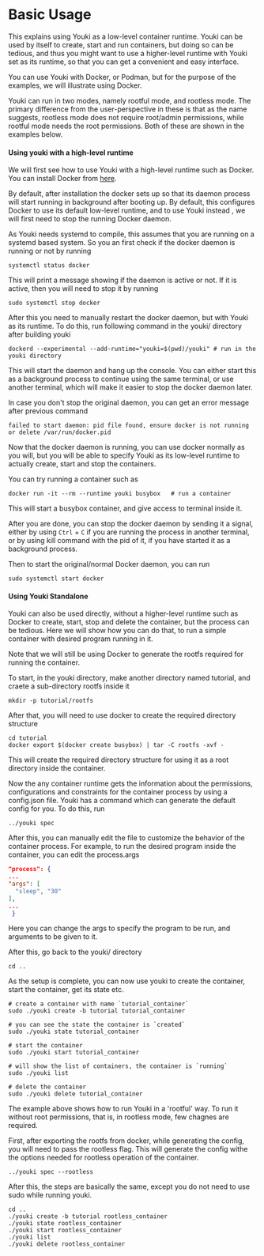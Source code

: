 # Basic Usage

This explains using Youki as a low-level container runtime. Youki can be used by itself to create, start and run containers, but doing so can be tedious, and thus you might want to use a higher-level runtime with Youki set as its runtime, so that you can get a convenient and easy interface.

You can use Youki with Docker, or Podman, but for the purpose of the examples, we will illustrate using Docker.

Youki can run in two modes, namely rootful mode, and rootless mode. The primary difference from the user-perspective in these is that as the name suggests, rootless mode does not require root/admin permissions, while rootful mode needs the root permissions. Both of these are shown in the examples below.

#### Using youki with a high-level runtime

We will first see how to use Youki with a high-level runtime such as Docker. You can install Docker from [here](https://www.vagrantup.com/docs/installation).

By default, after installation the docker sets up so that its daemon process will start running in background after booting up. By default, this configures Docker to use its default low-level runtime, and to use Youki instead , we will first need to stop the running Docker daemon.

As Youki needs systemd to compile, this assumes that you are running on a systemd based system. So you an first check if the docker daemon is running or not by running

```console
systemctl status docker
```

This will print a message showing if the daemon is active or not. If it is active, then you will need to stop it by running

```console
sudo systemctl stop docker
```

After this you need to manually restart the docker daemon, but with Youki as its runtime. To do this, run following command in the youki/ directory after building youki

```console
dockerd --experimental --add-runtime="youki=$(pwd)/youki" # run in the youki directory
```

This will start the daemon and hang up the console. You can either start this as a background process to continue using the same terminal, or use another terminal, which will make it easier to stop the docker daemon later.

In case you don't stop the original daemon, you can get an error message after previous command

```
failed to start daemon: pid file found, ensure docker is not running or delete /var/run/docker.pid
```

Now that the docker daemon is running, you can use docker normally as you will, but you will be able to specify Youki as its low-level runtime to actually create, start and stop the containers.

You can try running a container such as

```console
docker run -it --rm --runtime youki busybox   # run a container
```

This will start a busybox container, and give access to terminal inside it.

After you are done, you can stop the docker daemon by sending it a signal, either by using `Ctrl` + `C` if you are running the process in another terminal, or by using kill command with the pid of it, if you have started it as a background process.

Then to start the original/normal Docker daemon, you can run

```console
sudo systemctl start docker
```

#### Using Youki Standalone

Youki can also be used directly, without a higher-level runtime such as Docker to create, start, stop and delete the container, but the process can be tedious. Here we will show how you can do that, to run a simple container with desired program running in it.

Note that we will still be using Docker to generate the rootfs required for running the container.

To start, in the youki directory, make another directory named tutorial, and craete a sub-directory rootfs inside it

```console
mkdir -p tutorial/rootfs
```

After that, you will need to use docker to create the required directory structure

```console
cd tutorial
docker export $(docker create busybox) | tar -C rootfs -xvf -
```

This will create the required directory structure for using it as a root directory inside the container.

Now the any container runtime gets the information about the permissions, configurations and constraints for the container process by using a config.json file. Youki has a command which can generate the default config for you. To do this, run

```console
../youki spec
```

After this, you can manually edit the file to customize the behavior of the container process. For example, to run the desired program inside the container, you can edit the process.args

```json
"process": {
...
"args": [
  "sleep", "30"
],
...
 }
```

Here you can change the args to specify the program to be run, and arguments to be given to it.

After this, go back to the youki/ directory

```console
cd ..
```

As the setup is complete, you can now use youki to create the container, start the container, get its state etc.

```console
# create a container with name `tutorial_container`
sudo ./youki create -b tutorial tutorial_container

# you can see the state the container is `created`
sudo ./youki state tutorial_container

# start the container
sudo ./youki start tutorial_container

# will show the list of containers, the container is `running`
sudo ./youki list

# delete the container
sudo ./youki delete tutorial_container
```

The example above shows how to run Youki in a 'rootful' way. To run it without root permissions, that is, in rootless mode, few chagnes are required.

First, after exporting the rootfs from docker, while generating the config, you will need to pass the rootless flag. This will generate the config withe the options needed for rootless operation of the container.

```console
../youki spec --rootless
```

After this, the steps are basically the same, except you do not need to use sudo while running youki.

```console
cd ..
./youki create -b tutorial rootless_container
./youki state rootless_container
./youki start rootless_container
./youki list
./youki delete rootless_container
```
